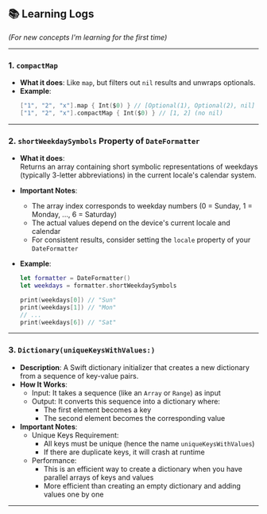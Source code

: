## 📚 Learning Logs
*(For new concepts I'm learning for the first time)*

---

### 1. `compactMap`
- **What it does**:
  Like `map`, but filters out `nil` results and unwraps optionals.
- **Example**:
  ```swift
  ["1", "2", "x"].map { Int($0) } // [Optional(1), Optional(2), nil]
  ["1", "2", "x"].compactMap { Int($0) } // [1, 2] (no nil)
  ```

---

### 2. `shortWeekdaySymbols` Property of `DateFormatter`
- **What it does**:  
  Returns an array containing short symbolic representations of weekdays (typically 3-letter abbreviations) in the current locale's calendar system.

- **Important Notes**:
  - The array index corresponds to weekday numbers (0 = Sunday, 1 = Monday, ..., 6 = Saturday)
  - The actual values depend on the device's current locale and calendar
  - For consistent results, consider setting the `locale` property of your `DateFormatter`

- **Example**:
  ```swift
  let formatter = DateFormatter()
  let weekdays = formatter.shortWeekdaySymbols
  
  print(weekdays[0]) // "Sun"
  print(weekdays[1]) // "Mon"
  // ...
  print(weekdays[6]) // "Sat"

---

### 3. `Dictionary(uniqueKeysWithValues:)`
- **Description**:
  A Swift dictionary initializer that creates a new dictionary from a sequence of key-value pairs.
- **How It Works**:
	- Input: It takes a sequence (like an `Array` or `Range`) as input
	- Output: It converts this sequence into a dictionary where:
		- The first element becomes a key
		- The second element becomes the corresponding value
- **Important Notes**:
	- Unique Keys Requirement:
		- All keys must be unique (hence the name `uniqueKeysWithValues`)
		- If there are duplicate keys, it will crash at runtime
	- Performance:
		- This is an efficient way to create a dictionary when you have parallel arrays of keys and values
		- More efficient than creating an empty dictionary and adding values one by one

---